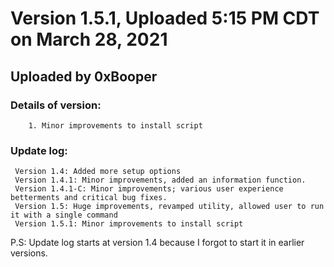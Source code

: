 # Version 1.5.1, Uploaded 5:15 PM CDT on March 28, 2021
## Uploaded by 0xBooper

### Details of version:
```
	1. Minor improvements to install script
```
### Update log:
```
 Version 1.4: Added more setup options
 Version 1.4.1: Minor improvements, added an information function.
 Version 1.4.1-C: Minor improvements; various user experience betterments and critical bug fixes.
 Version 1.5: Huge improvements, revamped utility, allowed user to run it with a single command
 Version 1.5.1: Minor improvements to install script
```

P.S: Update log starts at version 1.4 because I forgot to start it in earlier versions.
